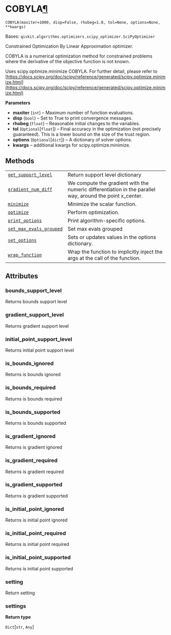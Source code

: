 # COBYLA[¶](#cobyla "Permalink to this headline")

<span id="undefined" />

`COBYLA(maxiter=1000, disp=False, rhobeg=1.0, tol=None, options=None, **kwargs)`

Bases: `qiskit.algorithms.optimizers.scipy_optimizer.SciPyOptimizer`

Constrained Optimization By Linear Approximation optimizer.

COBYLA is a numerical optimization method for constrained problems where the derivative of the objective function is not known.

Uses scipy.optimize.minimize COBYLA. For further detail, please refer to [https://docs.scipy.org/doc/scipy/reference/generated/scipy.optimize.minimize.html](https://docs.scipy.org/doc/scipy/reference/generated/scipy.optimize.minimize.html)

**Parameters**

*   **maxiter** (`int`) – Maximum number of function evaluations.
*   **disp** (`bool`) – Set to True to print convergence messages.
*   **rhobeg** (`float`) – Reasonable initial changes to the variables.
*   **tol** (`Optional`\[`float`]) – Final accuracy in the optimization (not precisely guaranteed). This is a lower bound on the size of the trust region.
*   **options** (`Optional`\[`dict`]) – A dictionary of solver options.
*   **kwargs** – additional kwargs for scipy.optimize.minimize.

## Methods

|                                                                                                                                                                                                            |                                                                                                           |
| ---------------------------------------------------------------------------------------------------------------------------------------------------------------------------------------------------------- | --------------------------------------------------------------------------------------------------------- |
| [`get_support_level`](qiskit.algorithms.optimizers.COBYLA.get_support_level#qiskit.algorithms.optimizers.COBYLA.get_support_level "qiskit.algorithms.optimizers.COBYLA.get_support_level")                 | Return support level dictionary                                                                           |
| [`gradient_num_diff`](qiskit.algorithms.optimizers.COBYLA.gradient_num_diff#qiskit.algorithms.optimizers.COBYLA.gradient_num_diff "qiskit.algorithms.optimizers.COBYLA.gradient_num_diff")                 | We compute the gradient with the numeric differentiation in the parallel way, around the point x\_center. |
| [`minimize`](qiskit.algorithms.optimizers.COBYLA.minimize#qiskit.algorithms.optimizers.COBYLA.minimize "qiskit.algorithms.optimizers.COBYLA.minimize")                                                     | Minimize the scalar function.                                                                             |
| [`optimize`](qiskit.algorithms.optimizers.COBYLA.optimize#qiskit.algorithms.optimizers.COBYLA.optimize "qiskit.algorithms.optimizers.COBYLA.optimize")                                                     | Perform optimization.                                                                                     |
| [`print_options`](qiskit.algorithms.optimizers.COBYLA.print_options#qiskit.algorithms.optimizers.COBYLA.print_options "qiskit.algorithms.optimizers.COBYLA.print_options")                                 | Print algorithm-specific options.                                                                         |
| [`set_max_evals_grouped`](qiskit.algorithms.optimizers.COBYLA.set_max_evals_grouped#qiskit.algorithms.optimizers.COBYLA.set_max_evals_grouped "qiskit.algorithms.optimizers.COBYLA.set_max_evals_grouped") | Set max evals grouped                                                                                     |
| [`set_options`](qiskit.algorithms.optimizers.COBYLA.set_options#qiskit.algorithms.optimizers.COBYLA.set_options "qiskit.algorithms.optimizers.COBYLA.set_options")                                         | Sets or updates values in the options dictionary.                                                         |
| [`wrap_function`](qiskit.algorithms.optimizers.COBYLA.wrap_function#qiskit.algorithms.optimizers.COBYLA.wrap_function "qiskit.algorithms.optimizers.COBYLA.wrap_function")                                 | Wrap the function to implicitly inject the args at the call of the function.                              |

## Attributes

<span id="undefined" />

### bounds\_support\_level

Returns bounds support level

<span id="undefined" />

### gradient\_support\_level

Returns gradient support level

<span id="undefined" />

### initial\_point\_support\_level

Returns initial point support level

<span id="undefined" />

### is\_bounds\_ignored

Returns is bounds ignored

<span id="undefined" />

### is\_bounds\_required

Returns is bounds required

<span id="undefined" />

### is\_bounds\_supported

Returns is bounds supported

<span id="undefined" />

### is\_gradient\_ignored

Returns is gradient ignored

<span id="undefined" />

### is\_gradient\_required

Returns is gradient required

<span id="undefined" />

### is\_gradient\_supported

Returns is gradient supported

<span id="undefined" />

### is\_initial\_point\_ignored

Returns is initial point ignored

<span id="undefined" />

### is\_initial\_point\_required

Returns is initial point required

<span id="undefined" />

### is\_initial\_point\_supported

Returns is initial point supported

<span id="undefined" />

### setting

Return setting

<span id="undefined" />

### settings

**Return type**

`Dict`\[`str`, `Any`]
